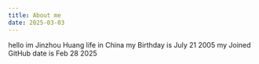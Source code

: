 ```yaml
---
title: About me
date: 2025-03-03
---
```

hello im Jinzhou Huang life in China 
my Birthday is July 21 2005
my Joined GitHub date is Feb 28 2025